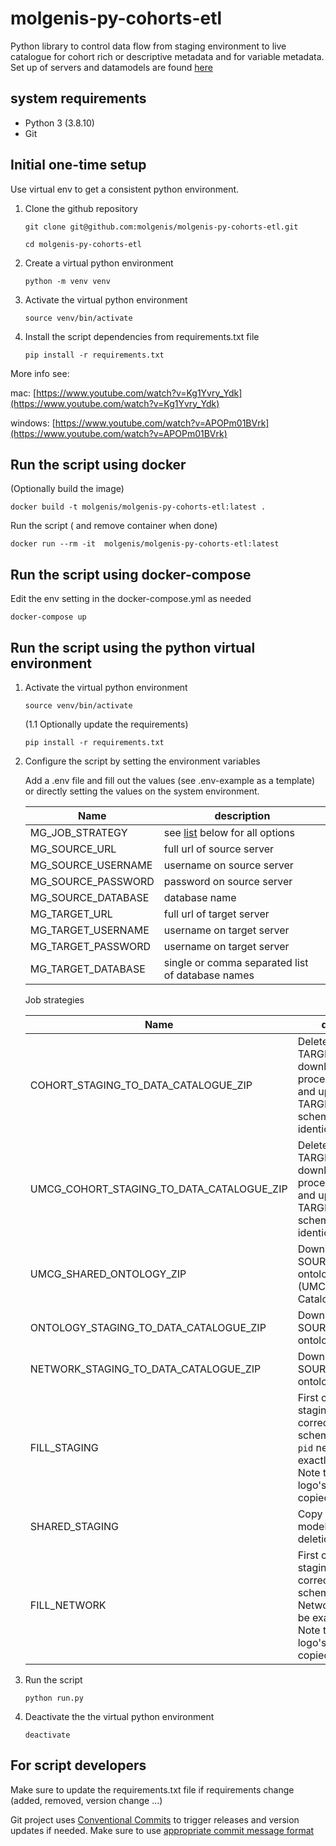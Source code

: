 # molgenis-py-cohorts-etl

Python library to control data flow from staging environment to live catalogue for cohort rich or descriptive metadata and for variable metadata. Set up of servers and datamodels are found [here](https://github.com/molgenis/molgenis-py-cohorts-etl/datamodels)

## system requirements

- Python 3 (3.8.10)
- Git

## Initial one-time setup

Use virtual env to get a consistent python environment.

1. Clone the github repository

    `git clone git@github.com:molgenis/molgenis-py-cohorts-etl.git`

    `cd molgenis-py-cohorts-etl`

2. Create a virtual python environment

    `python -m venv venv`

3. Activate the virtual python environment

    `source venv/bin/activate`

4. Install the script dependencies from requirements.txt file

    `pip install -r requirements.txt`

More info see:

mac: [https://www.youtube.com/watch?v=Kg1Yvry_Ydk](https://www.youtube.com/watch?v=Kg1Yvry_Ydk)

windows: [https://www.youtube.com/watch?v=APOPm01BVrk](https://www.youtube.com/watch?v=APOPm01BVrk)

## Run the script using docker

(Optionally build the image)

`docker build -t molgenis/molgenis-py-cohorts-etl:latest .`

Run the script ( and remove container when done)

`docker run --rm -it  molgenis/molgenis-py-cohorts-etl:latest`

## Run the script using docker-compose  

Edit the env setting in the docker-compose.yml as needed

`docker-compose up`

## Run the script using the python virtual environment

1. Activate the virtual python environment

    `source venv/bin/activate`

    (1.1 Optionally update the requirements)

    `pip install -r requirements.txt`

2. Configure the script by setting the environment variables

    Add a .env file and fill out the values (see .env-example as a template) or directly setting the values on the system environment.

    | Name        | description  |
    | ------------- | ------------- |
    | MG_JOB_STRATEGY | see [list](/README.md#job-strategies) below for all options |
    | MG_SOURCE_URL | full url of source server |
    | MG_SOURCE_USERNAME | username on source server |
    | MG_SOURCE_PASSWORD | password on source server |
    | MG_SOURCE_DATABASE | database name |
    | MG_TARGET_URL | full url of target server |
    | MG_TARGET_USERNAME | username on target server |
    | MG_TARGET_PASSWORD | username on target server |
    | MG_TARGET_DATABASE | single or comma separated list of database names |

    Job strategies

    | Name        | description | SOURCE | TARGET |
    | ----------- | ----------- | ------ | ------ |
    | COHORT_STAGING_TO_DATA_CATALOGUE_ZIP | Delete cohort on the TARGET by  <code>pid</code>, download and process SOURCE zip and upload to TARGET (make sure schema name is identical to <code>pid</code>)| CohortStaging | Catalogue |
    | UMCG_COHORT_STAGING_TO_DATA_CATALOGUE_ZIP | Delete cohort on the TARGET by  <code>pid</code>, download and process SOURCE zip and upload to TARGET (make sure schema name is identical to <code>pid</code>) | UMCG CohortStaging | UMCG Catalogue |
    | UMCG_SHARED_ONTOLOGY_ZIP | Download zip from SOURCE and upload ontology to TARGET (UMCG CatalogueOntologies) | UMCG SharedStaging | UMCG CatalogueOntologies |
    | ONTOLOGY_STAGING_TO_DATA_CATALOGUE_ZIP | Download zip from SOURCE and upload ontology to TARGET  | CatalogueOntologies | CatalogueOntologies |
    | NETWORK_STAGING_TO_DATA_CATALOGUE_ZIP | Download zip from SOURCE and upload ontology to TARGET | NetworkStaging | Catalogue |
    | FILL_STAGING | First create cohort staging area with the correct model, the schema and Cohorts <code>pid</code> need to be exactly the same.  Note that files like logo's will not be copied over!| Catalogue | CohortStaging |
    | SHARED_STAGING | Copy SharedStaging model tables, no deletion.| SharedStaging | Catalogue |
    | FILL_NETWORK | First create network staging area with the correct model, the schema and Networks <code>pid</code> need to be exactly the same.  Note that files like logo's will not be copied over! | Catalogue | NetworkStaging |

3. Run the script

    ```python run.py```

4. Deactivate the the virtual python environment

    ```deactivate```

## For script developers

Make sure to update the requirements.txt file if requirements change (added, removed, version change ...)

Git project uses [Conventional Commits](https://www.conventionalcommits.org/en/v1.0.0/) to trigger releases and version updates if needed.
Make sure to use [appropriate commit message format](https://www.conventionalcommits.org/en/v1.0.0/#specification)
